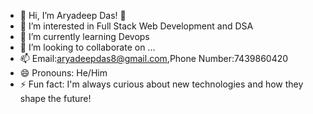 - 👋 Hi, I’m  Aryadeep Das! 👋
- 👀 I’m interested in Full Stack Web Development and DSA
- 🌱 I’m currently learning Devops
- 💞️ I’m looking to collaborate on ...
- 📫 Email:aryadeepdas8@gmail.com,Phone Number:7439860420
- 😄 Pronouns: He/Him
- ⚡ Fun fact: I'm always curious about new technologies and how they shape the future!
